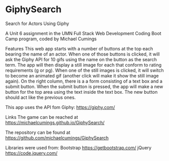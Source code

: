 # GiphySearch
Search for Actors Using Giphy

A Unit 6 assignment in the UMN Full Stack Web Development
Coding Boot Camp program, coded by Michael Cumings

Features
This web app starts with a number of buttons at the top each bearing the name of an actor.  When one of those buttons is clicked, it will ask the Giphy API for 10 gifs using the name on the button as the search term.  The app will then display a still image for each that conform to rating requirements (g or pg).  When one of the still images is clicked, it will switch to become an animated gif (another click will make it show the still image again).  On the right column, there is a a form consisting of a text box and a submit button.  When the submit button is pressed, the app will make a new button for the top area using the text inside the text box.  The new button should act like the previous ones. 

This app uses the API fom Giphy: https://giphy.com/

Links
The game can be reached at 
https://michaelcumings.github.io/GiphySearch/

The repository can be found at
https://github.com/michaelcumings/GiphySearch

Libraries were used from:
Bootstrap https://getbootstrap.com/
jQuery https://code.jquery.com/

